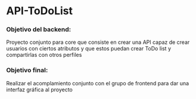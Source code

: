 # API-ToDoList

### Objetivo del backend:
Proyecto conjunto para core que consiste en crear una API capaz de crear usuarios con ciertos atributos y que estos puedan crear ToDo list y compartirlas con otros perfiles

### Objetivo final:

Realizar el acomplamiento conjunto con el grupo de frontend para dar una interfaz gráfica al proyecto
